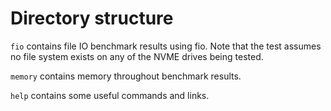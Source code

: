 # Directory structure

`fio` contains file IO benchmark results using fio. Note that the test assumes no file system exists on any of the NVME drives being tested.

`memory` contains memory throughout benchmark results.

`help` contains some useful commands and links.
